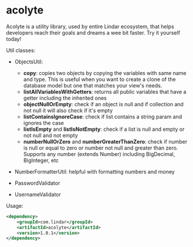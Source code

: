 # acolyte
Acolyte is a utility library, used by entire Lindar ecosystem, that helps developers reach their goals and dreams a wee bit faster. Try it yourself today!

Util classes: 

- ObjectsUtil: 
    - **copy**: copies two objects by copying the variables with same name and type. This is useful when you want to create a clone of the database model but one that matches your view's needs.
    - **listAllVariablesWithGetters**: returns all public variables that have a getter including the inherited ones
    - **objectNullOrEmpty**: check if an object is null and if collection and not null it will also check if it's empty
    - **listContainsIgnoreCase**: check if list contains a string param and ignores the case
    - **listIsEmpty** and **listIsNotEmpty**: check if a list is null and empty or not null and not empty
    - **numberNullOrZero** and **numberGreaterThanZero**: check if number is null or equal to zero or number not null and greater than zero. Supports any number (extends Number) including BigDecimal, BigInteger, etc
    
- NumberFormatterUtil: helpful with formatting numbers and money
- PasswordValidator
- UsernameValidator

Usage: 

```xml
<dependency>
    <groupId>com.lindar</groupId>
    <artifactId>acolyte</artifactId>
    <version>1.0.1</version>
</dependency>
```
